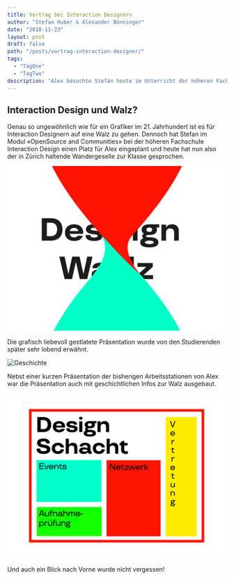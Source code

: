```yaml
---
title: Vortrag bei Interaction Designern
author: "Stefan Huber & Alexander Bönninger"
date: "2018-11-23"
layout: post
draft: false
path: "/posts/vortrag-interaction-designer/"
tags:
  - "TagOne"
  - "TagTwo"
description: "Alex besuchte Stefan heute im Unterricht der höheren Fachschule Interaction Design an der Schule für Gestaltung Zürich und hielt einen Vortrag."
---
```



## Interaction Design und Walz?
Genau so ungewöhnlich wie für ein Grafiker im 21. Jahrhundert ist es für Interaction Designern auf eine Walz zu gehen. Dennoch hat Stefan im Modul «OpenSource and Communities» bei der höheren Fachschule Interaction Design einen Platz für Alex eingeplant und heute hat nun also der in Zürich haltende Wandergeselle zur Klasse gesprochen.

![Titelseite](./img/Seite_1.jpg)

Die grafisch liebevoll gestlatete Präsentation wurde von den Studierenden später sehr lobend erwähnt.


![Geschichte](./img/Seite_2.jpg)

Nebst einer kurzen Präsentation der bisherigen Arbeitsstationen von Alex war die Präsentation auch mit geschichtlichen Infos zur Walz ausgebaut.

![Zukunft](./img/Seite_3.jpg)

Und auch ein Blick nach Vorne wurde nicht vergessen!
